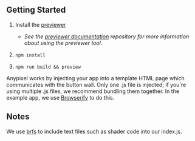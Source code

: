 
## Getting Started

1. Install the [previewer](https://github.com/googlecreativelab/anypixel/blob/master/frontend/previewer/README.md)
	- *See the [previewer documentation](https://github.com/googlecreativelab/anypixel/tree/master/frontend/previewer) repository for more information about using the previewer tool.*

2. `npm install`

3. `npm run build && preview`

Anypixel works by injecting your app into a template HTML page which communicates with the button wall. Only one .js file is injected; if you're using multiple .js files, we recommend bundling them together. In the example app, we use [Browserify](browserify.org) to do this.

## Notes

We use [brfs](https://github.com/browserify/brfs) to include text files such as shader code into our index.js.
